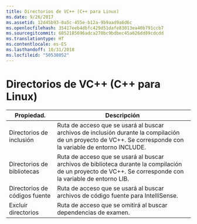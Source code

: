 ```yaml
---
title: Directorios de VC++ (C++ para Linux)
ms.date: 9/26/2017
ms.assetid: 12d45b93-0a5c-455e-b12a-9b9aad9a6d6c
ms.openlocfilehash: 35417eeb4dbfc429d51dafe83013ea40b791ccb7
ms.sourcegitcommit: 6052185696adca270bc9bdbec45a626dd89cdcdd
ms.translationtype: HT
ms.contentlocale: es-ES
ms.lasthandoff: 10/31/2018
ms.locfileid: "50538052"
---
```

# <a name="vc-directories-linux-c"></a>Directorios de VC++ (C++ para Linux)

Propiedad. | Descripción
--- | ---
Directorios de inclusión | Ruta de acceso que se usará al buscar archivos de inclusión durante la compilación de un proyecto de VC++.  Se corresponde con la variable de entorno INCLUDE.
Directorios de bibliotecas | Ruta de acceso que se usará al buscar archivos de biblioteca durante la compilación de un proyecto de VC++.  Se corresponde con la variable de entorno LIB.
Directorios de códigos fuente | Ruta de acceso que se usará al buscar archivos de código fuente para IntelliSense.
Excluir directorios | Ruta de acceso que se omitirá al buscar dependencias de examen.
